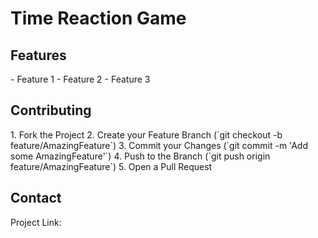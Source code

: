 # Time Reaction Game
## Features

<p>- Feature 1
- Feature 2
- Feature 3</p>

## Contributing

<p>1. Fork the Project
2. Create your Feature Branch (`git checkout -b feature/AmazingFeature`)
3. Commit your Changes (`git commit -m 'Add some AmazingFeature'`)
4. Push to the Branch (`git push origin feature/AmazingFeature`)
5. Open a Pull Request</p>


## Contact



<p>Project Link: 
